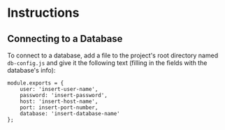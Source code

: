 # Instructions

## Connecting to a Database

To connect to a database, add a file to the project's root directory named ``db-config.js`` and give it the following text (filling in the fields with the database's info):

```
module.exports = {
	user: 'insert-user-name',
	password: 'insert-password',
	host: 'insert-host-name',
	port: insert-port-number,
	database: 'insert-database-name'
};
```
